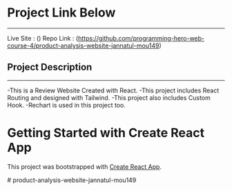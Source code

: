 # Project Link Below
***
Live Site : ()
Repo Link : (https://github.com/programming-hero-web-course-4/product-analysis-website-jannatul-mou149)

## Project Description ##
***

-This is a Review Website Created with React.
-This project includes React Routing and designed with Tailwind.
-This project also includes Custom Hook.
-Rechart is used in this project too.

# Getting Started with Create React App

This project was bootstrapped with [Create React App](https://github.com/facebook/create-react-app).

#   p r o d u c t - a n a l y s i s - w e b s i t e - j a n n a t u l - m o u 1 4 9 
 
 
